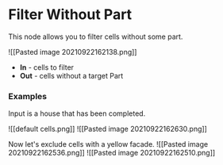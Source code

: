 # Filter Without Part
This node allows you to filter cells without some part.

![[Pasted image 20210922162138.png]]
- **In** - cells to filter
- **Out** - cells without a target Part

### Examples
Input is a house that has been completed.

![[default cells.png]]
![[Pasted image 20210922162630.png]]

Now let's exclude cells with a yellow facade.
![[Pasted image 20210922162536.png]]
![[Pasted image 20210922162510.png]]
